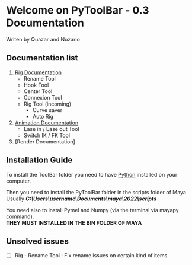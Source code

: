 # Welcome on PyToolBar - 0.3 Documentation

<p> Writen by Quazar and Nozario</p>



## Documentation list
1. [Rig Documentation](https://github.com/MasterQuazar/PyToolBar-Version0.3/blob/main/Data/RigDoc.md#rig-documentation)  
    - Rename Tool  
    - Hook Tool  
    - Center Tool  
    - Connexion Tool  
    - Rig Tool (incoming)
        - Curve saver   
        - Auto Rig  
2. [Animation Documentation](https://github.com/MasterQuazar/PyToolBar-Version0.3/blob/main/Data/AnimDoc.md#animation-documentation)  
    - Ease in / Ease out Tool  
    - Switch IK / FK Tool  
3. [Render Documentation]



## Installation Guide
To install the ToolBar folder you need to have [Python](https://www.python.org/) installed on
your computer.

Then you need to install the PyToolBar folder in the scripts folder of Maya  
Usually ***C:\Users\username\Documents\maya\2022\scripts***

You need also to install Pymel and Numpy (via the terminal via mayapy command).  
**THEY MUST INSTALLED IN THE BIN FOLDER OF MAYA**  


## Unsolved issues
- [ ] Rig - Rename Tool : Fix rename issues on certain kind of items







